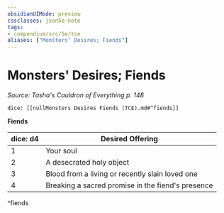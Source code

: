 ```yaml
---
obsidianUIMode: preview
cssclasses: json5e-note
tags:
- compendium/src/5e/tce
aliases: ["Monsters' Desires; Fiends"]
---
```

# Monsters' Desires; Fiends
*Source: Tasha's Cauldron of Everything p. 148* 

`dice: [[nullMonsters Desires Fiends (TCE).md#^fiends]]`

**Fiends**

| dice: d4 | Desired Offering |
|----------|------------------|
| 1 | Your soul |
| 2 | A desecrated holy object |
| 3 | Blood from a living or recently slain loved one |
| 4 | Breaking a sacred promise in the fiend's presence |
^fiends